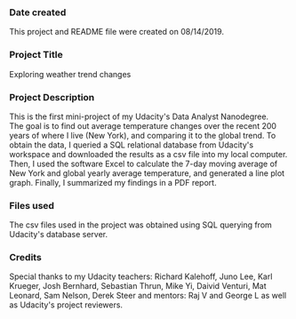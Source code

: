 ### Date created
This project and README file were created on 08/14/2019.

### Project Title
Exploring weather trend changes

### Project Description
This is the first mini-project of my Udacity's Data Analyst Nanodegree. <br/>
The goal is to find out average temperature changes over the recent 200 years of where I live (New York), and comparing it to the global trend.
To obtain the data, I queried a SQL relational database from Udacity's workspace and downloaded the results as a csv file into my local computer.
Then, I used the software Excel to calculate the 7-day moving average of New York and global yearly average temperature, and generated a line plot graph.
Finally, I summarized my findings in a PDF report.    

### Files used
The csv files used in the project was obtained using SQL querying from Udacity's database server.

### Credits
Special thanks to my Udacity teachers: Richard Kalehoff, Juno Lee, Karl Krueger, Josh Bernhard, Sebastian Thrun, Mike Yi, Daivid Venturi, Mat Leonard, Sam Nelson, Derek Steer and mentors: Raj V and George L as well as Udacity's project reviewers.
